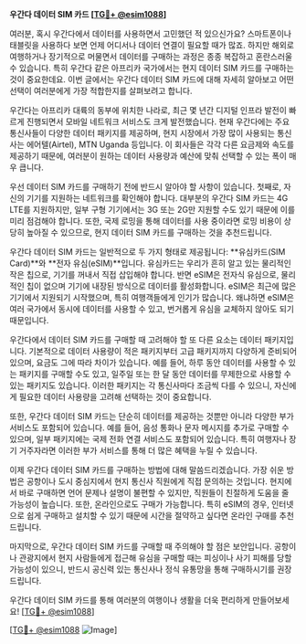 **우간다 데이터 SIM 카드 [[TG💪+ @esim1088](https://t.me/s/esim1088)]**

여러분, 혹시 우간다에서 데이터를 사용하면서 고민했던 적 있으신가요? 스마트폰이나 태블릿을 사용하다 보면 언제 어디서나 데이터 연결이 필요할 때가 많죠. 하지만 해외로 여행하거나 장기적으로 머물면서 데이터를 구매하는 과정은 종종 복잡하고 혼란스러울 수 있습니다. 특히 우간다 같은 아프리카 국가에서는 현지 데이터 SIM 카드를 구매하는 것이 중요한데요. 이번 글에서는 우간다 데이터 SIM 카드에 대해 자세히 알아보고 어떤 선택이 여러분에게 가장 적합한지를 살펴보려고 합니다.

우간다는 아프리카 대륙의 동부에 위치한 나라로, 최근 몇 년간 디지털 인프라 발전이 빠르게 진행되면서 모바일 네트워크 서비스도 크게 발전했습니다. 현재 우간다에는 주요 통신사들이 다양한 데이터 패키지를 제공하며, 현지 시장에서 가장 많이 사용되는 통신사는 에어텔(Airtel), MTN Uganda 등입니다. 이 회사들은 각각 다른 요금제와 속도를 제공하기 때문에, 여러분이 원하는 데이터 사용량과 예산에 맞춰 선택할 수 있는 폭이 매우 큽니다.

우선 데이터 SIM 카드를 구매하기 전에 반드시 알아야 할 사항이 있습니다. 첫째로, 자신의 기기를 지원하는 네트워크를 확인해야 합니다. 대부분의 우간다 SIM 카드는 4G LTE를 지원하지만, 일부 구형 기기에서는 3G 또는 2G만 지원할 수도 있기 때문에 이를 미리 점검해야 합니다. 또한, 국제 로밍을 통해 데이터를 사용 중이라면 로밍 비용이 상당히 높아질 수 있으므로, 현지 데이터 SIM 카드를 구매하는 것을 추천드립니다.

우간다 데이터 SIM 카드는 일반적으로 두 가지 형태로 제공됩니다: **유심카드(SIM Card)**와 **전자 유심(eSIM)**입니다. 유심카드는 우리가 흔히 알고 있는 물리적인 작은 칩으로, 기기를 꺼내서 직접 삽입해야 합니다. 반면 eSIM은 전자식 유심으로, 물리적인 칩이 없으며 기기에 내장된 방식으로 데이터를 활성화합니다. eSIM은 최근에 많은 기기에서 지원되기 시작했으며, 특히 여행객들에게 인기가 많습니다. 왜냐하면 eSIM은 여러 국가에서 동시에 데이터를 사용할 수 있고, 번거롭게 유심을 교체하지 않아도 되기 때문입니다.

우간다에서 데이터 SIM 카드를 구매할 때 고려해야 할 또 다른 요소는 데이터 패키지입니다. 기본적으로 데이터 사용량이 적은 패키지부터 고급 패키지까지 다양하게 준비되어 있으며, 요금도 그에 따라 차이가 있습니다. 예를 들어, 하루 동안 데이터를 사용할 수 있는 패키지를 구매할 수도 있고, 일주일 또는 한 달 동안 데이터를 무제한으로 사용할 수 있는 패키지도 있습니다. 이러한 패키지는 각 통신사마다 조금씩 다를 수 있으니, 자신에게 필요한 데이터 사용량을 고려해 선택하는 것이 중요합니다.

또한, 우간다 데이터 SIM 카드는 단순히 데이터를 제공하는 것뿐만 아니라 다양한 부가 서비스도 포함되어 있습니다. 예를 들어, 음성 통화나 문자 메시지를 추가로 구매할 수 있으며, 일부 패키지에는 국제 전화 연결 서비스도 포함되어 있습니다. 특히 여행자나 장기 거주자라면 이러한 부가 서비스를 통해 더 많은 혜택을 누릴 수 있습니다.

이제 우간다 데이터 SIM 카드를 구매하는 방법에 대해 말씀드리겠습니다. 가장 쉬운 방법은 공항이나 도시 중심지에서 현지 통신사 직원에게 직접 문의하는 것입니다. 현지에서 바로 구매하면 언어 문제나 설명이 불편할 수 있지만, 직원들이 친절하게 도움을 줄 가능성이 높습니다. 또한, 온라인으로도 구매가 가능합니다. 특히 eSIM의 경우, 인터넷으로 쉽게 구매하고 설치할 수 있기 때문에 시간을 절약하고 싶다면 온라인 구매를 추천드립니다.

마지막으로, 우간다 데이터 SIM 카드를 구매할 때 주의해야 할 점은 보안입니다. 공항이나 관광지에서 현지 사람들에게 접근해 유심을 구매할 때는 피싱이나 사기 피해를 당할 가능성이 있으니, 반드시 공신력 있는 통신사나 정식 유통망을 통해 구매하시기를 권장드립니다.

우간다 데이터 SIM 카드를 통해 여러분의 여행이나 생활을 더욱 편리하게 만들어보세요! [[TG💪+ @esim1088](https://t.me/s/esim1088)] 

[[TG💪+ @esim1088](https://t.me/s/esim1088) ![Image](https://i.postimg.cc/Y0z9fWf4/image.png)]